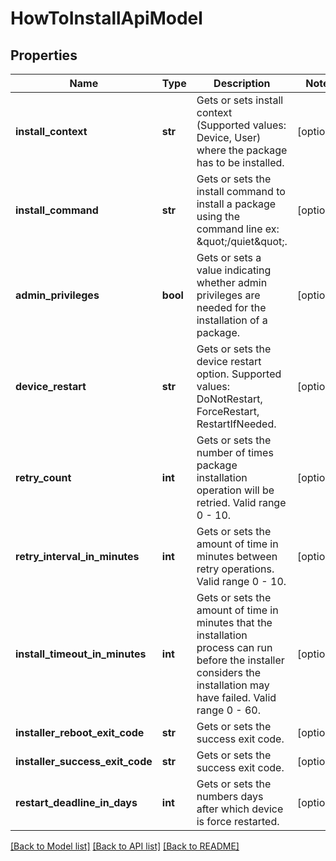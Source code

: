 # HowToInstallApiModel

## Properties
Name | Type | Description | Notes
------------ | ------------- | ------------- | -------------
**install_context** | **str** | Gets or sets install context (Supported values:  Device, User) where the package has to be installed. | [optional] 
**install_command** | **str** | Gets or sets the install command to install a package using the command line ex: \&quot;/quiet\&quot;. | [optional] 
**admin_privileges** | **bool** | Gets or sets a value indicating whether admin privileges are needed for the installation of a package. | [optional] 
**device_restart** | **str** | Gets or sets the device restart option. Supported values: DoNotRestart, ForceRestart, RestartIfNeeded. | [optional] 
**retry_count** | **int** | Gets or sets the number of times package installation operation will be retried. Valid range 0 - 10. | [optional] 
**retry_interval_in_minutes** | **int** | Gets or sets the amount of time in minutes between retry operations.  Valid range 0 - 10. | [optional] 
**install_timeout_in_minutes** | **int** | Gets or sets the amount of time in minutes that the installation process can run before the installer considers the installation may have failed. Valid range 0 - 60. | [optional] 
**installer_reboot_exit_code** | **str** | Gets or sets the success exit code. | [optional] 
**installer_success_exit_code** | **str** | Gets or sets the success exit code. | [optional] 
**restart_deadline_in_days** | **int** | Gets or sets the numbers days after which device is force restarted. | [optional] 

[[Back to Model list]](../README.md#documentation-for-models) [[Back to API list]](../README.md#documentation-for-api-endpoints) [[Back to README]](../README.md)


